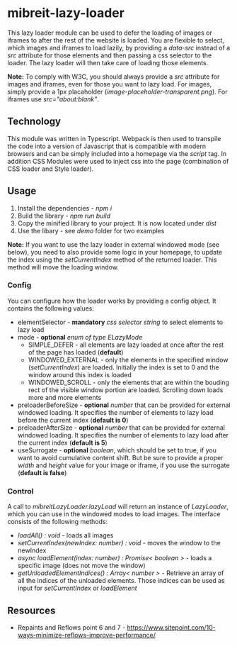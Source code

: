 # mibreit-lazy-loader

This lazy loader module can be used to defer the loading of images or iframes to after the rest of the website is loaded. You are flexible to select, which images and iframes to load lazily, by providing a _data-src_ instead of a _src_ attribute for those elements and then passing a css selector to the loader. The lazy loader will then take care of loading those elements.

**Note:** To comply with W3C, you should always provide a _src_ attribute for images and iframes, even for those you want to lazy load. For images, simply provide a 1px placaholder (_image-placeholder-transparent.png_). For iframes use _src="about:blank"_.

## Technology 

This module was written in Typescript. Webpack is then used to transpile the code into a version of Javascript that is compatible with modern browsers and can be simply included into a homepage via the _script_ tag. In addition CSS Modules were used to inject css into the page (combination of CSS loader and Style loader).

## Usage

1. Install the dependencies - _npm i_
2. Build the library - _npm run build_
3. Copy the minified library to your project. It is now located under _dist_
4. Use the libary - see _demo_ folder for two examples

**Note:** If you want to use the lazy loader in external windowed mode (see below), you need to also provide some logic in your homepage, to update the index using the _setCurrentIndex_ method of the returned loader. This method will move the loading window.

### Config

You can configure how the loader works by providing a config object. It contains the following values:

- elementSelector - **mandatory** _css selector string_ to select elements to lazy load 
- mode - **optional** _enum of type ELazyMode_
  - SIMPLE_DEFER - all elements are lazy loaded at once after the rest of the page has loaded (**default**)
  - WINDOWED_EXTERNAL - only the elements in the specified window (_setCurrentIndex_) are loaded. Initially the index is set to 0 and the window around this index is loaded
  - WINDOWED_SCROLL - only the elements that are within the bouding rect of the visible window portion are loaded. Scrolling down loads more and more elements
- preloaderBeforeSize - **optional** _number_ that can be provided for external windowed loading. It specifies the number of elements to lazy load before the current index (**default is 0**)
- preloaderAfterSize - **optional** _number_ that can be provided for external windowed loading. It specifies the number of elements to lazy load after the current index (**default is 5**)
- useSurrogate - **optional** _boolean_, which should be set to true, if you want to avoid cumulative content shift. But be sure to provide a proper _width_ and _height_ value for your image or iframe, if you use the surrogate (**default is false**)

### Control

A call to _mibreitLazyLoader.lazyLoad_ will return an instance of _LazyLoader_, which you can use in the windowed modes to load images. The interface consists of the following methods:

- _loadAll() : void_ - loads all images 
- _setCurrentIndex(newIndex: number) : void_ - moves the window to the newIndex
- _async loadElement(index: number) : Promise< boolean >_ - loads a specific image (does not move the window)
- _getUnloadedElementIndices() : Array< number >_ - Retrieve an array of all the indices of the unloaded elements. Those indices can be used as input for _setCurrentIndex_ or _loadElement_ 

## Resources

- Repaints and Reflows point 6 and 7 - https://www.sitepoint.com/10-ways-minimize-reflows-improve-performance/


